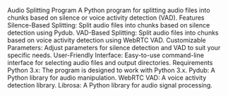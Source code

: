 Audio Splitting Program
A Python program for splitting audio files into chunks based on silence or voice activity detection (VAD).
Features
Silence-Based Splitting: Split audio files into chunks based on silence detection using Pydub.
VAD-Based Splitting: Split audio files into chunks based on voice activity detection using WebRTC VAD.
Customizable Parameters: Adjust parameters for silence detection and VAD to suit your specific needs.
User-Friendly Interface: Easy-to-use command-line interface for selecting audio files and output directories.
Requirements
Python 3.x: The program is designed to work with Python 3.x.
Pydub: A Python library for audio manipulation.
WebRTC VAD: A voice activity detection library.
Librosa: A Python library for audio signal processing.